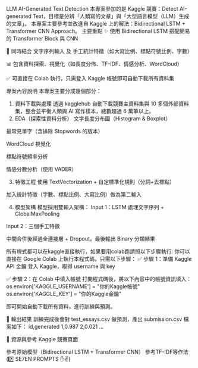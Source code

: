  LLM AI-Generated Text Detection 
本專案參加的是 Kaggle 競賽：Detect AI-generated Text，目標是分辨「人類寫的文章」與「大型語言模型（LLM）生成的文章」。
本專案主要參考並改進自 Kaggle 上的解法：Bidirectional LSTM + Transformer CNN Approach。
主要重點
✨ 使用 Bidirectional LSTM 搭配簡易的 Transformer Block 與 CNN


💬 同時結合 文字序列輸入 及 手工統計特徵（如大寫比例、標點符號比例、字數）


📊 包含資料探索、視覺化（如長度分佈、TF-IDF、情感分析、WordCloud）


✅ 可直接在 Colab 執行，只需登入 Kaggle 帳號即可自動下載所有資料集



專案內容說明
本專案主要分成幾個部分：
1. 資料下載與處理
透過 kagglehub 自動下載競賽主資料集與 10 多個外部資料集，整合並平衡人類與 AI 寫作樣本，總數超過 6 萬筆以上。
2. EDA（探索性資料分析）
文字長度分布圖（Histogram & Boxplot）


最常見單字（含排除 Stopwords 的版本）


WordCloud 視覺化


標點符號頻率分析


情感分數分析（使用 VADER）


3. 特徵工程
使用 TextVectorization + 自定標準化規則（分詞+去標點）


加入統計特徵（字數、標點比例、大寫比例）做為第二輸入


4. 模型架構
模型採用雙輸入架構：
Input 1：LSTM 處理文字序列 + GlobalMaxPooling


Input 2：三個手工特徵


中間合併後經過全連接層 + Dropout，最後輸出 Binary 分類結果



所有程式都可以在kaggle直接執行，如果要用colab跑請照以下步驟執行: 
你可以直接在 Google Colab 上執行本程式碼，只需以下步驟：
✅ 步驟 1：準備 Kaggle API 金鑰
登入 Kaggle，取得 username 與 key


✅ 步驟 2：在 Colab 中填入帳號
打開程式碼後，將以下內容中的帳號資訊填入：
os.environ['KAGGLE_USERNAME'] = "你的Kaggle帳號"
os.environ['KAGGLE_KEY'] = "你的Kaggle金鑰"

即可開始自動下載所有資料，進行訓練與預測。

📝 輸出結果
訓練完成後會對 test_essays.csv 做預測，產出 submission.csv 檔案如下：
id,generated
1,0.987
2,0.021
...


🔗 資源與參考
Kaggle 競賽頁面


參考原始模型（Bidirectional LSTM + Transformer CNN）
參考TF-IDF等作法 (7️⃣ SE7EN PROMPTS ✋✌️)



